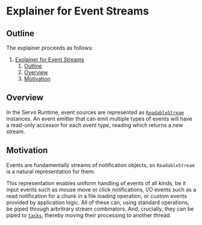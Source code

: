 # Explainer for Event Streams

## Outline

The explainer proceeds as follows:

<!-- TOC depthFrom:1 depthTo:6 orderedList:true updateOnSave:true withLinks:true -->

1. [Explainer for Event Streams](#explainer-for-event-streams)
    1. [Outline](#outline)
    2. [Overview](#overview)
    3. [Motivation](#motivation)

<!-- /TOC -->

## Overview

In the Servo Runtime, event sources are represented as [`ReadableStream`](https://streams.spec.whatwg.org/#rs-model) instances. An event emitter that can emit multiple types of events will have a read-only accessor for each event type, reading which returns a new stream.

## Motivation

Events are fundamentally streams of notification objects, so `ReadableStream` is a natural representation for them.

This representation enables uniform handling of events of all kinds, be it input events such as mouse move or click notifications, I/O events such as a read notification for a chunk in a file loading operation, or custom events provided by application logic. All of these can, using standard operations, be piped through arbritrary stream combinators. And, crucially, they can be piped to [`tasks`](tasks.md), thereby moving their processing to another thread.
